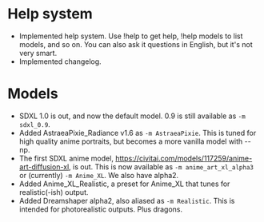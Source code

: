 # Help system
- Implemented help system. Use !help to get help, !help models to list models, and so on.
  You can also ask it questions in English, but it's not very smart.
- Implemented changelog.

# Models
- SDXL 1.0 is out, and now the default model. 0.9 is still available as `-m sdxl_0.9`.
- Added AstraeaPixie_Radiance v1.6 as `-m AstraeaPixie`.
  This is tuned for high quality anime portraits, but becomes a more vanilla model with --np.
- The first SDXL anime model, https://civitai.com/models/117259/anime-art-diffusion-xl, is out.
  This is now available as `-m anime_art_xl_alpha3` or (currently) `-m Anime_XL`. We also have alpha2.
- Added Anime_XL_Realistic, a preset for Anime_XL that tunes for realistic(-ish) output.
- Added Dreamshaper alpha2, also aliased as `-m Realistic`. This is intended for photorealistic outputs. Plus dragons.
